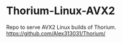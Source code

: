 # Thorium-Linux-AVX2
Repo to serve AVX2 Linux builds of Thorium. https://github.com/Alex313031/Thorium/
